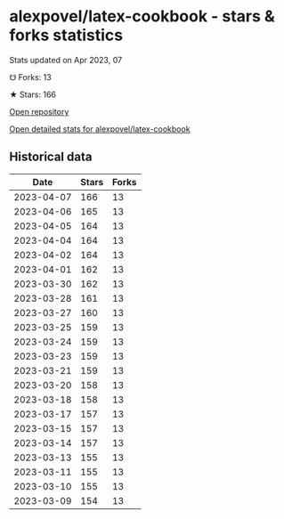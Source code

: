 # alexpovel/latex-cookbook - stars & forks statistics

Stats updated on Apr 2023, 07

☋ Forks: 13

★ Stars: 166

[Open repository](https://github.com/alexpovel/latex-cookbook)

[Open detailed stats for alexpovel/latex-cookbook](https://reviewgithub.com/rep/alexpovel/latex-cookbook)

## Historical data
| Date | Stars | Forks |
|------|-------|-------|
| 2023-04-07 | 166 | 13 | 
| 2023-04-06 | 165 | 13 | 
| 2023-04-05 | 164 | 13 | 
| 2023-04-04 | 164 | 13 | 
| 2023-04-02 | 164 | 13 | 
| 2023-04-01 | 162 | 13 | 
| 2023-03-30 | 162 | 13 | 
| 2023-03-28 | 161 | 13 | 
| 2023-03-27 | 160 | 13 | 
| 2023-03-25 | 159 | 13 | 
| 2023-03-24 | 159 | 13 | 
| 2023-03-23 | 159 | 13 | 
| 2023-03-21 | 159 | 13 | 
| 2023-03-20 | 158 | 13 | 
| 2023-03-18 | 158 | 13 | 
| 2023-03-17 | 157 | 13 | 
| 2023-03-15 | 157 | 13 | 
| 2023-03-14 | 157 | 13 | 
| 2023-03-13 | 155 | 13 | 
| 2023-03-11 | 155 | 13 | 
| 2023-03-10 | 155 | 13 | 
| 2023-03-09 | 154 | 13 | 

